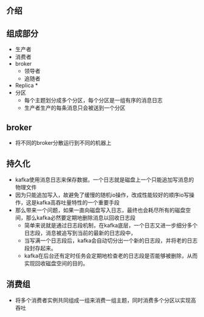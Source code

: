 ## 介绍

## 组成部分
* 生产者
* 消费者
* broker
  * 领导者
  * 追随者
* Replica
  * 
* 分区
  * 每个主题划分成多个分区，每个分区是一组有序的消息日志
  * 生产者生产的每条消息只会被送到一个分区
## broker
* 将不同的broker分散运行到不同的机器上

## 持久化
* kafka使用消息日志来保存数据，一个日志就是磁盘上一个只能追加写消息的物理文件
* 因为只能追加写入，故避免了缓慢的随机io操作，改成性能较好的顺序io写操作，这是kafka高吞吐量特性的一个重要手段
* 那么带来一个问题，如果一直向磁盘写入日志，最终也会耗尽所有的磁盘空间，那么kafka必然要定期地删除消息以回收日志段
  * 简单来说就是通过日志段机制，在kafka底层，一个日志又进一步细分多个日志段，消息被追写到当前的最新的日志段中，
  * 当写满一个日志段后，kafka会自动切分出一个新的日志段，并将老的日志段封存起来。
  * kafka在后台还有定时任务会定期地检查老的日志段是否能够被删除，从而实现回收磁盘空间的目的。

## 消费组
* 将多个消费者实例共同组成一组来消费一组主题，同时消费多个分区以实现高吞吐